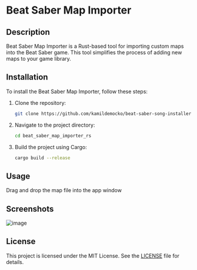 # Beat Saber Map Importer

## Description
Beat Saber Map Importer is a Rust-based tool for importing custom maps into the Beat Saber game. This tool simplifies the process of adding new maps to your game library.

## Installation
To install the Beat Saber Map Importer, follow these steps:

1. Clone the repository:
    ```sh
    git clone https://github.com/kamildemocko/beat-saber-song-installer.git
    ```
2. Navigate to the project directory:
    ```sh
    cd beat_saber_map_importer_rs
    ```
3. Build the project using Cargo:
    ```sh
    cargo build --release
    ```

## Usage
Drag and drop the map file into the app window

## Screenshots
![image](https://github.com/user-attachments/assets/bda169c9-454d-4054-9b12-f0688312b9dc)


## License
This project is licensed under the MIT License. See the [LICENSE](LICENSE) file for details.
